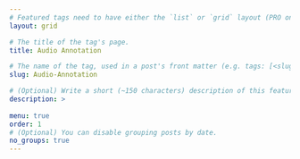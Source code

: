 ```yaml
---
# Featured tags need to have either the `list` or `grid` layout (PRO only).
layout: grid

# The title of the tag's page.
title: Audio Annotation

# The name of the tag, used in a post's front matter (e.g. tags: [<slug>]).
slug: Audio-Annotation

# (Optional) Write a short (~150 characters) description of this featured tag.
description: >
 
menu: true
order: 1
# (Optional) You can disable grouping posts by date.
no_groups: true
---
```

